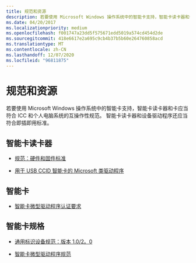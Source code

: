 ```yaml
---
title: 规范和资源
description: 若要使用 Microsoft Windows 操作系统中的智能卡支持，智能卡读卡器和卡应当符合 ICC 和个人电脑系统的互操作性规范。
ms.date: 04/20/2017
ms.localizationpriority: medium
ms.openlocfilehash: f001747a23dd5f575671edd5019a574cd454d2de
ms.sourcegitcommit: 418e6617e2a695c9cb4b37b5b60e264760858acd
ms.translationtype: MT
ms.contentlocale: zh-CN
ms.lasthandoff: 12/07/2020
ms.locfileid: "96811875"
---
```

# <a name="specifications-and-resources"></a>规范和资源


若要使用 Microsoft Windows 操作系统中的智能卡支持，智能卡读卡器和卡应当符合 ICC 和个人电脑系统的互操作性规范。 智能卡读卡器和设备驱动程序还应当符合即插即用标准。

## <a name="span-idsmart_card_readerspanspan-idsmart_card_readerspanspan-idsmart_card_readerspansmart-card-reader"></a><span id="Smart_Card_Reader"></span><span id="smart_card_reader"></span><span id="SMART_CARD_READER"></span>智能卡读卡器


-   [规范：硬件和固件标准](/previous-versions/windows/hardware/download/dn550976(v=vs.85))

-   [用于 USB CCID 智能卡的 Microsoft 类驱动程序](/previous-versions/windows/hardware/design/dn653571(v=vs.85))

## <a name="span-idsmart_cardspanspan-idsmart_cardspanspan-idsmart_cardspansmart-card"></a><span id="Smart_Card"></span><span id="smart_card"></span><span id="SMART_CARD"></span>智能卡


-   [智能卡微型驱动程序认证要求](/previous-versions/windows/hardware/design/dn653312(v=vs.85))

## <a name="span-idsmart_card_specificationsspanspan-idsmart_card_specificationsspanspan-idsmart_card_specificationsspansmart-card-specifications"></a><span id="Smart_Card_Specifications"></span><span id="smart_card_specifications"></span><span id="SMART_CARD_SPECIFICATIONS"></span>智能卡规格


-   [通用标识设备规范：版本 1.0/2。0](/previous-versions/windows/hardware/design/dn642100(v=vs.85))

-   [智能卡微型驱动程序规范](/previous-versions/windows/hardware/design/dn631754(v=vs.85))

 

